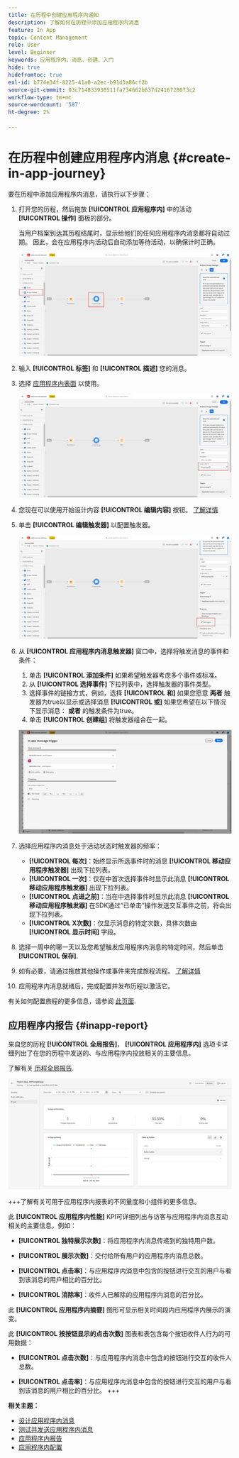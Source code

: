 ```yaml
---
title: 在历程中创建应用程序内通知
description: 了解如何在历程中添加应用程序内消息
feature: In App
topic: Content Management
role: User
level: Beginner
keywords: 应用程序内、消息、创建、入门
hide: true
hidefromtoc: true
exl-id: b774e34f-8225-41a0-a2ec-b91d3a86cf2b
source-git-commit: 03c714833930511fa734662b637d2416728073c2
workflow-type: tm+mt
source-wordcount: '587'
ht-degree: 2%

---
```



# 在历程中创建应用程序内消息 {#create-in-app-journey}

要在历程中添加应用程序内消息，请执行以下步骤：

1. 打开您的历程，然后拖放 **[!UICONTROL 应用程序内]** 中的活动 **[!UICONTROL 操作]** 面板的部分。

   当用户档案到达其历程结尾时，显示给他们的任何应用程序内消息都将自动过期。 因此，会在应用程序内活动后自动添加等待活动，以确保计时正确。

   ![](assets/in_app_journey_1.png)

1. 输入 **[!UICONTROL 标签]** 和 **[!UICONTROL 描述]** 您的消息。

1. 选择 [应用程序内表面](inapp-configuration.md) 以使用。

   ![](assets/in_app_journey_2.png)

1. 您现在可以使用开始设计内容 **[!UICONTROL 编辑内容]** 按钮。 [了解详情](design-in-app.md)

1. 单击 **[!UICONTROL 编辑触发器]** 以配置触发器。

   ![](assets/in_app_journey_4.png)

1. 从 **[!UICONTROL 应用程序内消息触发器]** 窗口中，选择将触发消息的事件和条件：

   1. 单击 **[!UICONTROL 添加条件]** 如果希望触发器考虑多个事件或标准。
   1. 从 **[!UICONTROL 选择事件]** 下拉列表中，选择触发器的事件类型。
   1. 选择事件的链接方式，例如，选择 **[!UICONTROL 和]** 如果您愿意 **两者** 触发器为true以显示或选择消息 **[!UICONTROL 或]** 如果您希望在以下情况下显示消息： **或者** 的触发条件为true。
   1. 单击 **[!UICONTROL 创建组]** 将触发器组合在一起。

   ![](assets/in_app_journey_3.png)

1. 选择应用程序内消息处于活动状态时触发器的频率：

   * **[!UICONTROL 每次]**：始终显示所选事件时的消息 **[!UICONTROL 移动应用程序触发器]** 出现下拉列表。
   * **[!UICONTROL 一次]**：仅在中首次选择事件时显示此消息 **[!UICONTROL 移动应用程序触发器]** 出现下拉列表。
   * **[!UICONTROL 点进之前]**：当在中选择事件时显示此消息 **[!UICONTROL 移动应用程序触发器]** 在SDK通过“已单击”操作发送交互事件之前，将会出现下拉列表。
   * **[!UICONTROL X次数]**：仅显示消息的特定次数，具体次数由 **[!UICONTROL 显示时间]** 字段。

1. 选择一周中的哪一天以及您希望触发应用程序内消息的特定时间，然后单击 **[!UICONTROL 保存]**.

1. 如有必要，请通过拖放其他操作或事件来完成旅程流程。 [了解详情](../building-journeys/about-journey-activities.md)

1. 应用程序内消息就绪后，完成配置并发布历程以激活它。

有关如何配置旅程的更多信息，请参阅 [此页面](../building-journeys/journey-gs.md).

## 应用程序内报告 {#inapp-report}

来自您的历程 **[!UICONTROL 全局报告]**， **[!UICONTROL 应用程序内]** 选项卡详细列出了在您的历程中发送的、与应用程序内投放相关的主要信息。

了解有关 [历程全局报告](../reports/journey-global-report.md).

![](assets/in-app-journey-report.png)

+++了解有关可用于应用程序内报表的不同量度和小组件的更多信息。

此 **[!UICONTROL 应用程序内性能]** KPI可详细列出与访客与应用程序内消息互动相关的主要信息，例如：

* **[!UICONTROL 独特展示次数]**：将应用程序内消息传递到的独特用户数。

* **[!UICONTROL 展示次数]**：交付给所有用户的应用程序内消息总数。

* **[!UICONTROL 点击率]**：与应用程序内消息中包含的按钮进行交互的用户与看到该消息的用户相比的百分比。

* **[!UICONTROL 消除率]**：收件人已解除的应用程序内消息的百分比。

此 **[!UICONTROL 应用程序内摘要]** 图形可显示相关时间段内应用程序内展示的演变。

此 **[!UICONTROL 按按钮显示的点击次数]** 图表和表包含每个按钮收件人行为的可用数据：

* **[!UICONTROL 点击次数]**：与应用程序内消息中包含的按钮进行交互的收件人总数。

* **[!UICONTROL 点击率]**：与应用程序内消息中包含的按钮进行交互的用户与看到该消息的用户相比的百分比。
+++

**相关主题：**

* [设计应用程序内消息](design-in-app.md)
* [测试并发送应用程序内消息](send-in-app.md)
* [应用程序内报告](../reports/campaign-global-report.md#inapp-report)
* [应用程序内配置](inapp-configuration.md)
